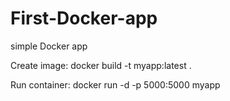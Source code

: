 # First-Docker-app
simple Docker app

Create image:
docker build -t myapp:latest .

Run container:
docker run -d -p 5000:5000 myapp
